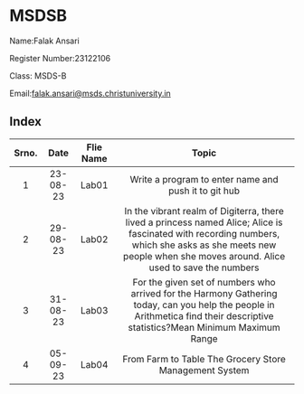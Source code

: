 # MSDSB 


Name:Falak Ansari

Register Number:23122106

Class: MSDS-B

Email:falak.ansari@msds.christuniversity.in

## Index
|Srno.|Date|Flie Name|Topic|
|:----:|:----:|:----:|:----:|
|1|23-08-23|Lab01|Write a program to enter name and push it to git hub|
|2|29-08-23|Lab02|In the vibrant realm of Digiterra, there lived a princess named Alice; Alice is fascinated with recording numbers, which she asks as she meets new people when she moves around. Alice used to save the numbers 
|3|31-08-23|Lab03|For the given set of numbers who arrived for the Harmony Gathering today, can you help the people in Arithmetica find their descriptive statistics?Mean Minimum Maximum Range
|4|05-09-23|Lab04|From Farm to Table The Grocery Store Management System
